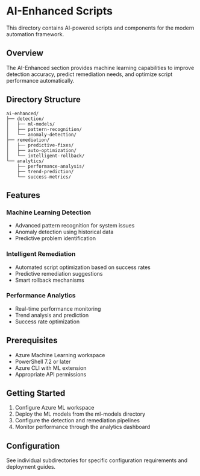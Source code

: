 # AI-Enhanced Scripts

This directory contains AI-powered scripts and components for the modern automation framework.

## Overview

The AI-Enhanced section provides machine learning capabilities to improve detection accuracy, predict remediation needs, and optimize script performance automatically.

## Directory Structure

```
ai-enhanced/
├── detection/
│   ├── ml-models/
│   ├── pattern-recognition/
│   └── anomaly-detection/
├── remediation/
│   ├── predictive-fixes/
│   ├── auto-optimization/
│   └── intelligent-rollback/
└── analytics/
    ├── performance-analysis/
    ├── trend-prediction/
    └── success-metrics/
```

## Features

### Machine Learning Detection
- Advanced pattern recognition for system issues
- Anomaly detection using historical data
- Predictive problem identification

### Intelligent Remediation
- Automated script optimization based on success rates
- Predictive remediation suggestions
- Smart rollback mechanisms

### Performance Analytics
- Real-time performance monitoring
- Trend analysis and prediction
- Success rate optimization

## Prerequisites

- Azure Machine Learning workspace
- PowerShell 7.2 or later
- Azure CLI with ML extension
- Appropriate API permissions

## Getting Started

1. Configure Azure ML workspace
2. Deploy the ML models from the ml-models directory
3. Configure the detection and remediation pipelines
4. Monitor performance through the analytics dashboard

## Configuration

See individual subdirectories for specific configuration requirements and deployment guides.
